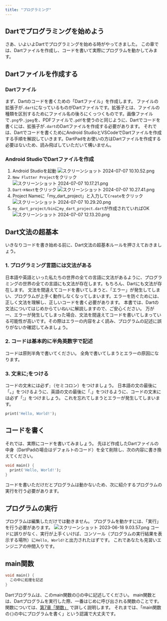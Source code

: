 ```yaml
---
title: "プログラミング"
---
```


## Dartでプログラミングを始めよう
さあ、いよいよDartでプログラミングを始める時がやってきました。
この章では、Dartファイルを作成し、コードを書いて実際にプログラムを動かしてみます。

## Dartファイルを作成する
### Dartファイル
まず、Dartのコードを書くための「Dartファイル」を作成します。
ファイルの拡張子が`.dart`になっているものがDartファイルです。拡張子とは、ファイルの種類を区別するためにファイル名の後ろにくっつくものです。画像ファイルで`.png`や`.jpeg`を、PDFファイルで`.pdf`を使うのと同じように、Dartでコードを書くには、拡張子が`.dart`のDartファイルを作成する必要があります。
それでは、Dartでコードを書くためにAndroid StudioとVSCodeでDartファイルを作成する手順を解説していきます。DartPadをお使いの方はDartファイルを作成する必要はないため、読み飛ばしていただいて構いません。

### Android StudioでDartファイルを作成
1. Android Studioを起動
    ![スクリーンショット 2024-07-07 10.10.52.png](https://prod-files-secure.s3.us-west-2.amazonaws.com/1483921f-9019-4a71-b856-e67d30221abc/23face0b-f4a4-40b8-974f-0c4373173c47/%E3%82%B9%E3%82%AF%E3%83%AA%E3%83%BC%E3%83%B3%E3%82%B7%E3%83%A7%E3%83%83%E3%83%88_2024-07-07_10.10.52.png)
2. `New Flutter Project`をクリック
    ![スクリーンショット 2024-07-07 10.17.21.png](https://prod-files-secure.s3.us-west-2.amazonaws.com/1483921f-9019-4a71-b856-e67d30221abc/97f3bd9f-3929-453b-bb8b-9b88deb4855b/%E3%82%B9%E3%82%AF%E3%83%AA%E3%83%BC%E3%83%B3%E3%82%B7%E3%83%A7%E3%83%83%E3%83%88_2024-07-07_10.17.21.png)
3. `Dart`→`Next`をクリック
    ![スクリーンショット 2024-07-07 10.27.41.png](https://prod-files-secure.s3.us-west-2.amazonaws.com/1483921f-9019-4a71-b856-e67d30221abc/820a805c-a14c-47c4-b8bf-175bd4fd5bc1/%E3%82%B9%E3%82%AF%E3%83%AA%E3%83%BC%E3%83%B3%E3%82%B7%E3%83%A7%E3%83%83%E3%83%88_2024-07-07_10.27.41.png)
4. Project Nameに「my_dart_project」と入力して`Create`をクリック
    ![スクリーンショット 2024-07-07 10.29.20.png](https://prod-files-secure.s3.us-west-2.amazonaws.com/1483921f-9019-4a71-b856-e67d30221abc/7326f0a4-c3d0-4d77-9f66-303fe6bf7219/%E3%82%B9%E3%82%AF%E3%83%AA%E3%83%BC%E3%83%B3%E3%82%B7%E3%83%A7%E3%83%83%E3%83%88_2024-07-07_10.29.20.png)
5. `my_dart_project/bin`に`my_dart_project.dart`が作成されていればOK
    ![スクリーンショット 2024-07-07 12.13.20.png](https://prod-files-secure.s3.us-west-2.amazonaws.com/1483921f-9019-4a71-b856-e67d30221abc/15f0c72c-f0d3-4a1e-a70c-f85888a8d84f/%E3%82%B9%E3%82%AF%E3%83%AA%E3%83%BC%E3%83%B3%E3%82%B7%E3%83%A7%E3%83%83%E3%83%88_2024-07-07_12.13.20.png)

## Dart文法の超基本
いきなりコードを書き始める前に、Dart文法の超基本ルールを押さえておきましょう。
### 1. プログラミング言語には文法がある
日本語や英語といった私たちの世界の全ての言語に文法があるように、プログラミングの世界の全ての言語にも文法が存在します。もちろん、Dartにも文法が存在します。
文法を間違えてコードを書いてしまうと、「エラー」が発生してしまい、プログラムが上手く動作しなくなってしまいます。エラーを防ぐためには、正しく文法を理解し、正しいコードを書く必要があります。
本書では、Dartの文法についてはじめからていねいに解説しますので、ご安心ください。
万が一、エラーが発生してしまった場合、文法を間違えてコードを書いてしまっている可能性が高いです。その際はエラーの内容をよく読み、プログラムの記述に誤りがないか確認してみましょう。

### 2. コードは基本的に半角英数字で記述
コードは原則半角で書いてください。
全角で書いてしまうとエラーの原因になります。

### 3. 文末に;をつける
コードの文末には必ず`;`（セミコロン）をつけましょう。
日本語の文の最後に「。」をつけるように、英語の文の最後に「.」をつけるように、コードの文末には必ず「;」をつけましょう。
これを忘れてしまうとエラーが発生してしまいます。
```dart
print('Hello, World!');
```

## コードを書く
それでは、実際にコードを書いてみましょう。
先ほど作成したDartファイルの中身（DartPadの場合はデフォルトのコード）を全て削除し、次の内容に書き換えてください。
```dart
void main() {
  print('Hello, World!');
}
```
コードを書いただけだとプログラムは動かないため、次に紹介するプログラムの実行を行う必要があります。

## プログラムの実行
プログラムは編集しただけでは動きません。
プログラムを動かすには、「実行」を行う必要があります。
![スクリーンショット 2023-06-18 9.03.57.png](https://s3-us-west-2.amazonaws.com/secure.notion-static.com/bd34d5ff-0329-4080-b975-582d2d1d13c2/%E3%82%B9%E3%82%AF%E3%83%AA%E3%83%BC%E3%83%B3%E3%82%B7%E3%83%A7%E3%83%83%E3%83%88_2023-06-18_9.03.57.png)
コードに誤りがなく、実行が上手くいけば、コンソール（プログラムの実行結果を表示する場所）に`Hello, World!`と出力されたはずです。
これであなたも見習いエンジニアの仲間入りです。

## main関数
```dart
void main() {
  この中に処理を記述
}
```
Dartプログラムは、このmain関数の{}の中に記述してください。
main関数とは、Dartプログラムを実行した際、一番はじめに呼び出される関数のことです。
関数については、[第7章「関数」](https://www.notion.so/7-007c3b13887e4f879e808ae951bb982c?pvs=21) で詳しく説明します。
それまでは、「main関数の`{}`の中にプログラムを書く」という認識で大丈夫です。
